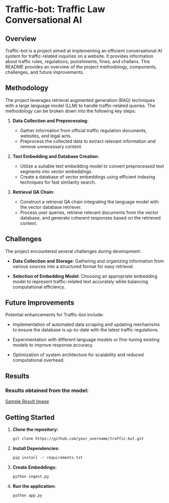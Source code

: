 # Traffic-bot: Traffic Law Conversational AI

## Overview

Traffic-bot is a project aimed at implementing an efficient conversational AI system for traffic-related inquiries on a website. It provides information about traffic rules, regulations, punishments, fines, and challans. This README provides an overview of the project methodology, components, challenges, and future improvements.

## Methodology

The project leverages retrieval augmented generation (RAG) techniques with a large language model (LLM) to handle traffic-related queries. The methodology can be broken down into the following key steps:

1. **Data Collection and Preprocessing**:
   - Gather information from official traffic regulation documents, websites, and legal acts.
   - Preprocess the collected data to extract relevant information and remove unnecessary content.

2. **Text Embedding and Database Creation**:
   - Utilize a suitable text embedding model to convert preprocessed text segments into vector embeddings.
   - Create a database of vector embeddings using efficient indexing techniques for fast similarity search.

3. **Retrieval QA Chain**:
   - Construct a retrieval QA chain integrating the language model with the vector database retriever.
   - Process user queries, retrieve relevant documents from the vector database, and generate coherent responses based on the retrieved context.

## Challenges

The project encountered several challenges during development:

- **Data Collection and Storage**: Gathering and organizing information from various sources into a structured format for easy retrieval.

- **Selection of Embedding Model**: Choosing an appropriate embedding model to represent traffic-related text accurately while balancing computational efficiency.

## Future Improvements

Potential enhancements for Traffic-bot include:

- Implementation of automated data scraping and updating mechanisms to ensure the database is up-to-date with the latest traffic regulations.
  
- Experimentation with different language models or fine-tuning existing models to improve response accuracy.
  
- Optimization of system architecture for scalability and reduced computational overhead.

## Results

### Results obtained from the model:

[Sample Result Image](link_to_image)

## Getting Started

1. **Clone the repository:**

   ```bash
   git clone https://github.com/your_username/traffic-bot.git

1. **Install Dependencies:**

   ```bash
   pip install -r requirements.txt

1. **Create Embeddings:**

   ```bash
   python ingest.py

1. **Run the application:**

   ```bash
   python app.py
